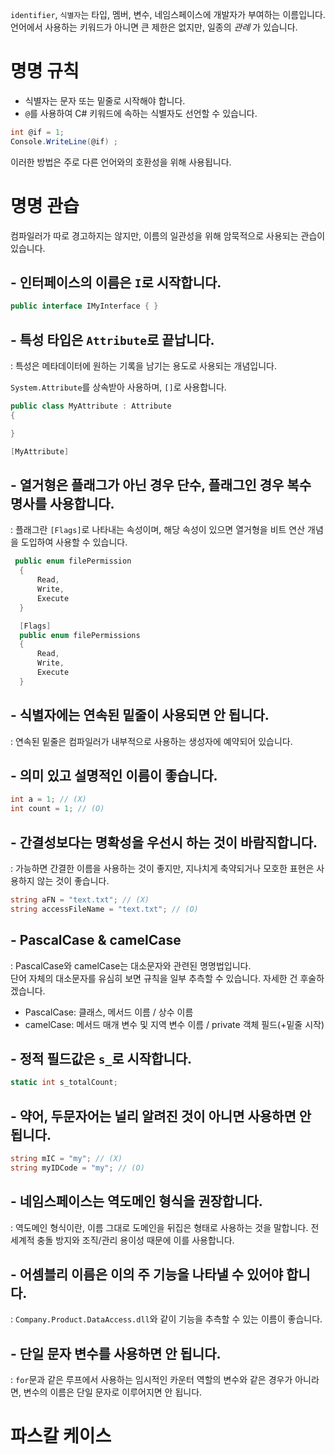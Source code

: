 `identifier`, `식별자`는 타입, 멤버, 변수, 네임스페이스에 개발자가 부여하는 이름입니다.    
언어에서 사용하는 키워드가 아니면 큰 제한은 없지만, 일종의 _관례_ 가 있습니다.     

# 명명 규칙
- 식별자는 문자 또는 밑줄로 시작해야 합니다.
- `@`를 사용하여 C# 키워드에 속하는 식별자도 선언할 수 있습니다.
```cs
int @if = 1;
Console.WriteLine(@if) ;
```
이러한 방법은 주로 다른 언어와의 호환성을 위해 사용됩니다.  

# 명명 관습
컴파일러가 따로 경고하지는 않지만, 이름의 일관성을 위해 암묵적으로 사용되는 관습이 있습니다.    
## - 인터페이스의 이름은 `I`로 시작합니다.
```cs
public interface IMyInterface { }
```

## - 특성 타입은 `Attribute`로 끝납니다.
: 특성은 메타데이터에 원하는 기록을 남기는 용도로 사용되는 개념입니다.  

`System.Attribute`를 상속받아 사용하며, `[]`로 사용합니다.
```cs
public class MyAttribute : Attribute
{

}
```
```cs
[MyAttribute]
```

## - 열거형은 플래그가 아닌 경우 단수, 플래그인 경우 복수 명사를 사용합니다.
: 플래그란 `[Flags]`로 나타내는 속성이며, 해당 속성이 있으면 열거형을 비트 연산 개념을 도입하여 사용할 수 있습니다.
```cs
 public enum filePermission
  {
      Read,
      Write,
      Execute
  }

  [Flags]
  public enum filePermissions
  {
      Read,
      Write,
      Execute
  }
```

## - 식별자에는 연속된 밑줄이 사용되면 안 됩니다.
: 연속된 밑줄은 컴파일러가 내부적으로 사용하는 생성자에 예약되어 있습니다.

## - 의미 있고 설명적인 이름이 좋습니다.
```cs
int a = 1; // (X)
int count = 1; // (O)
```

## - 간결성보다는 명확성을 우선시 하는 것이 바람직합니다.
: 가능하면 간결한 이름을 사용하는 것이 좋지만, 지나치게 축약되거나 모호한 표현은 사용하지 않는 것이 좋습니다.
```cs
string aFN = "text.txt"; // (X)
string accessFileName = "text.txt"; // (O)
```

## - PascalCase & camelCase
: PascalCase와 camelCase는 대소문자와 관련된 명명법입니다.  
단어 자체의 대소문자를 유심히 보면 규칙을 일부 추측할 수 있습니다. 자세한 건 후술하겠습니다.

- PascalCase: 클래스, 메서드 이름 / 상수 이름
- camelCase: 메서드 매개 변수 및 지역 변수 이름 / private 객체 필드(+밑줄 시작)

## - 정적 필드값은 `s_`로 시작합니다.
```cs
static int s_totalCount;
```

## - 약어, 두문자어는 널리 알려진 것이 아니면 사용하면 안 됩니다.
```cs
string mIC = "my"; // (X)
string myIDCode = "my"; // (O)
```

## - 네임스페이스는 역도메인 형식을 권장합니다.
: 역도메인 형식이란, 이름 그대로 도메인을 뒤집은 형태로 사용하는 것을 말합니다.
전세계적 충돌 방지와 조직/관리 용이성 때문에 이를 사용합니다.  

## - 어셈블리 이름은 이의 주 기능을 나타낼 수 있어야 합니다.
: `Company.Product.DataAccess.dll`와 같이 기능을 추측할 수 있는 이름이 좋습니다. 

## - 단일 문자 변수를 사용하면 안 됩니다.
: `for`문과 같은 루프에서 사용하는 임시적인 카운터 역할의 변수와 같은 경우가 아니라면, 변수의 이름은 단일 문자로 이루어지면 안 됩니다.  


# 파스칼 케이스
